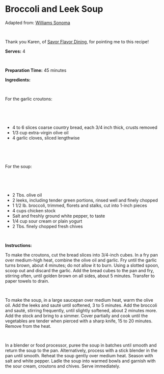 Broccoli and Leek Soup
======================

Adapted from: [Williams Sonoma](http://www.williams-sonoma.com/recipe/broccoli-leek-soup.html)

 

Thank you Karen, of [Savor Flavor Dining](http://www.savorflavordining.com/), for pointing me to this recipe!

**Serves:** 4

 

**Preparation Time:** 45 minutes

**Ingredients:**

 

For the garlic croutons:

 

 

-   4 to 6 slices coarse country bread, each 3/4 inch thick, crusts removed
-   1/3 cup extra-virgin olive oil
-   4 garlic cloves, sliced lengthwise

 

 

For the soup:

 

 

-   2 Tbs. olive oil
-   2 leeks, including tender green portions, rinsed well and finely chopped
-   1 1/2 lb. broccoli, trimmed, florets and stalks, cut into 1-inch pieces
-   4 cups chicken stock
-   Salt and freshly ground white pepper, to taste
-   1/4 cup sour cream or plain yogurt
-   2 Tbs. finely chopped fresh chives

 

**Instructions:**

To make the croutons, cut the bread slices into 3/4-inch cubes. In a fry pan over medium-high heat, combine the olive oil and garlic. Fry until the garlic turns brown, about 4 minutes; do not allow it to burn. Using a slotted spoon, scoop out and discard the garlic. Add the bread cubes to the pan and fry, stirring often, until golden brown on all sides, about 5 minutes. Transfer to paper towels to drain.

 

To make the soup, in a large saucepan over medium heat, warm the olive oil. Add the leeks and sauté until softened, 3 to 5 minutes. Add the broccoli and sauté, stirring frequently, until slightly softened, about 2 minutes more. Add the stock and bring to a simmer. Cover partially and cook until the vegetables are tender when pierced with a sharp knife, 15 to 20 minutes. Remove from the heat.

 

In a blender or food processor, puree the soup in batches until smooth and return the soup to the pan. Alternatively, process with a stick blender in the pan until smooth. Reheat the soup gently over medium heat. Season with salt and white pepper. Ladle the soup into warmed bowls and garnish with the sour cream, croutons and chives. Serve immediately.
